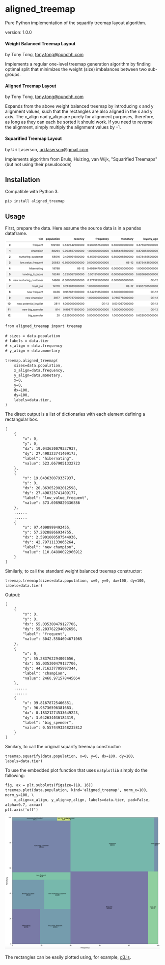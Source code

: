 aligned_treemap
========

Pure Python implementation of the squarify treemap layout algorithm.

version: 1.0.0

#### Weight Balanced Treemap Layout

by Tony Tong, tony.tong@punchh.com

Implements a regular one-level treemap generation algorithm by finding optimal
split that minimizes the weight (size) imbalances between two sub-groups.


#### Aligned Treemap Layout
    
by Tony Tong, tony.tong@punchh.com

Expands from the above weight balanced treemap by introducing x and y alignment
values, such that the rectangles are also aligned in the x and y axis.
The x_align nad y_align are purely for alignment purposes, therefore, as long
as they can each be sorted it should work.  If you need to reverse the alignment,
simply multiply the alignment values by -1.


#### Squarified Treemap Layout

by Uri Laserson, uri.laserson@gmail.com

Implements algorithm from Bruls, Huizing, van Wijk, "Squarified Treemaps"
(but not using their pseudocode)


Installation
------------

Compatible with Python 3.

    pip install aligned_treemap


Usage
-----
First, prepare the data.  Here assume the source data is in a pandas dataframe.
![alt text](tabulated_data.png "Sample Data with Customer RFM Segmentation")

```
from aligned_treemap import treemap

# sizes = data.population
# labels = data.tier
# x_align = data.frequency
# y_align = data.monetary

treemap.aligned_treemap(
    sizes=data.population, 
    x_align=data.frequency, 
    y_align=data.monetary, 
    x=0, 
    y=0, 
    dx=100, 
    dy=100, 
    labels=data.tier,
)
```

The direct output is a list of dictionaries with each element defining a rectangular box. 
```
[
    {
        "x": 0,
        "y": 0,
        "dx": 19.043630079337937,
        "dy": 27.498323741409173,
        "label": "hibernating",
        "value": 523.6679051332723
    },
    {
        "x": 19.043630079337937,
        "y": 0,
        "dx": 20.863052902012598,
        "dy": 27.498323741409177,
        "label": "low_value_frequent",
        "value": 573.6989829336886
    },
    ......
    ......
    {
        "x": 97.4098999492455,
        "y": 57.20288866934755,
        "dx": 2.5901000507544936,
        "dy": 42.79711133065264,
        "label": "new champion",
        "value": 110.84880022966912
    }
]
```

Similarly, to call the standard weight balanced treemap constructor:
```
treemap.treemap(sizes=data.population, x=0, y=0, dx=100, dy=100, labels=data.tier)
```

Output:
```
[
    {
        "x": 0,
        "y": 0,
        "dx": 55.035300479127706,
        "dy": 55.283762294002656,
        "label": "frequent",
        "value": 3042.5584694671065
    },
    {
        "x": 0,
        "y": 55.283762294002656,
        "dx": 55.035300479127706,
        "dy": 44.716237705997344,
        "label": "champion",
        "value": 2460.971578445664
    },
    ......
    ......
    {
        "x": 99.81678725466351,
        "y": 96.95736596381683,
        "dx": 0.18321274533649223,
        "dy": 3.042634036184319,
        "label": "big_spender",
        "value": 0.5574493348235812
    }
]
```

Similary, to call the original squarify treemap constructor:
```
treemap.squarify(data.population, x=0, y=0, dx=100, dy=100, labels=data.tier)
```

To use the embedded plot function that uses `matplotlib` simply do the following:
```
fig, ax = plt.subplots(figsize=(18, 16))
treemap.plot(data.population, kind='aligned_treemap', norm_x=100, norm_y=100, \
    x_align=x_align, y_align=y_align, labels=data.tier, pad=False, alpha=0.7, ax=ax)
plt.axis('off')
```
![alt text](aligned_treemap.png "Sample Aligned Treemap with Customer RFM Segmentation")


The rectangles can be easily plotted using, for example,
[d3.js](http://d3js.org/).
